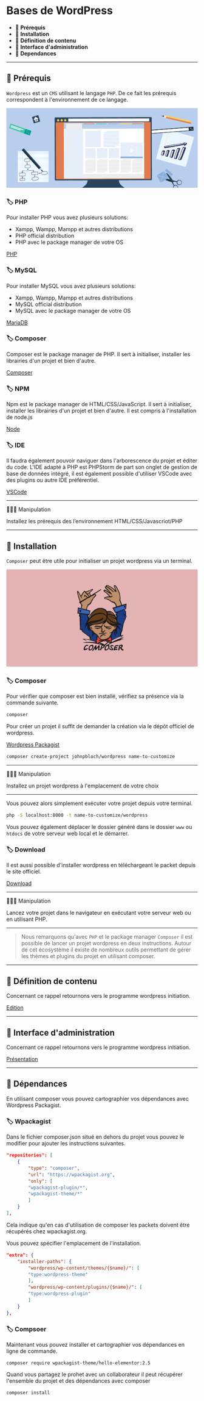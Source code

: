 # Bases de WordPress

* 🔖 **Prérequis**
* 🔖 **Installation**
* 🔖 **Définition de contenu**
* 🔖 **Interface d'administration**
* 🔖 **Dependances**

___

## 📑 Prérequis

`Wordpress` est un `CMS` utilisant le langage `PHP`. De ce fait les prérequis correspondent à l'environnement de ce langage.

![image](https://raw.githubusercontent.com/seeren-training/Wordpress-Perfectionnement/master/wiki/resources/prerequist.jpg)

### 🏷️ **PHP**

Pour installer PHP vous avez plusieurs solutions:

* Xampp, Wampp, Mampp et autres distributions
* PHP official distribution
* PHP avec le package manager de votre OS

[PHP](https://www.php.net/)

### 🏷️ **MySQL**

Pour installer MySQL vous avez plusieurs solutions:

* Xampp, Wampp, Mampp et autres distributions
* MySQL official distribution
* MySQL avec le package manager de votre OS

[MariaDB](https://mariadb.org/)

### 🏷️ **Composer**

Composer est le package manager de PHP. Il sert à initialiser, installer les librairies d'un projet et bien d'autre.

[Composer](https://getcomposer.org/)

### 🏷️ **NPM**

Npm est le package manager de HTML/CSS/JavaScript. Il sert à initialiser, installer les librairies d'un projet et bien d'autre. Il est compris à l'installation de node.js

[Node](https://nodejs.org/en/)

### 🏷️ **IDE**

Il faudra également pouvoir naviguer dans l'arborescence du projet et éditer du code. L'IDE adapté à PHP est PHPStorm de part son onglet de gestion de base de données intégré, il est également possible d'utiliser VSCode avec des plugins ou autre IDE préférentiel.

[VSCode](https://code.visualstudio.com/)

___

👨🏻‍💻 Manipulation

Installez les prérequis des l’environnement HTML/CSS/Javascriot/PHP

___

## 📑 Installation

`Composer` peut être utile pour initialiser un projet wordpress via un terminal.

![image](https://raw.githubusercontent.com/seeren-training/Wordpress-Perfectionnement/master/wiki/resources/composer.png)

### 🏷️ **Composer**

Pour vérifier que composer est bien installé, vérifiez sa présence via la commande suivante.

```bash
composer
```

Pour créer un projet il suffit de demander la création via le dépôt officiel de wordpress.

[Wordpress Packagist](https://packagist.org/packages/johnpbloch/wordpress)

```bash
composer create-project johnpbloch/wordpress name-to-customize
```

___

👨🏻‍💻 Manipulation

Installez un projet wordpress à l'emplacement de votre choix

___

Vous pouvez alors simplement exécuter votre projet depuis votre terminal.

```bash
php -S localhost:8000 -t name-to-customize/wordpress
```

Vous pouvez également déplacer le dossier généré dans le dossier `www` ou `htdocs` de votre serveur web local et le démarrer.

### 🏷️ **Download**

Il est aussi possible d'installer wordpress en téléchargeant le packet depuis le site officiel.

[Download](https://fr.wordpress.org/download/)
___

👨🏻‍💻 Manipulation

Lancez votre projet dans le navigateur en exécutant votre serveur web ou en utilisant PHP.

___

> Nous remarquons qu'avec `PHP` et le package manager `Composer` il est possible de lancer un projet wordpress en deux instructions. Autour de cet écosystème il existe de nombreux outils permettant de gérer les thèmes et plugins du projet en utilisant composer.

___

## 📑 Définition de contenu

Concernant ce rappel retournons vers le programme wordpress initiation.

[Edition](https://github.com/seeren-training/Wordpress/wiki/03)

___

## 📑 Interface d'administration

Concernant ce rappel retournons vers le programme wordpress initiation.

[Présentation](https://github.com/seeren-training/Wordpress/wiki/01#-pr%C3%A9sentation)

___

## 📑 Dépendances

En utilisant composer vous pouvez cartographier vos dépendances avec Wordpress Packagist.

### 🏷️ **Wpackagist**

Dans le fichier composer.json situé en dehors du projet vous pouvez le modifier pour ajouter les instructions suivantes.

```json
"repositories": [
    {
        "type": "composer",
        "url": "https://wpackagist.org",
        "only": [
        "wpackagist-plugin/*",
        "wpackagist-theme/*"
        ]
    }
],
```

Cela indique qu'en cas d'utilisation de composer les packets doivent être récupérés chez wpackagist.org.

Vous pouvez spécifier l'emplacement de l'installation.

```json
"extra": {
    "installer-paths": {
        "wordpress/wp-content/themes/{$name}/": [
        "type:wordpress-theme"
        ],
        "wordpress/wp-content/plugins/{$name}/": [
        "type:wordpress-plugin"
        ]
    }
},
```

### 🏷️ **Compsoer**

Maintenant vous pouvez installer et cartographier vos dépendances en ligne de commande.

```bach
composer require wpackagist-theme/hello-elementor:2.5
```

Quand vous partagez le prohet avec un collaborateur il peut récupérer l'ensemble du projet et des dépendances avec composer

```bach
composer install
```